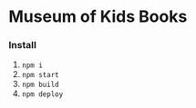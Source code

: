 # Museum of Kids Books

### Install

1. ```npm i```
2. ```npm start```
3. ```npm build```
4. ```npm deploy```
